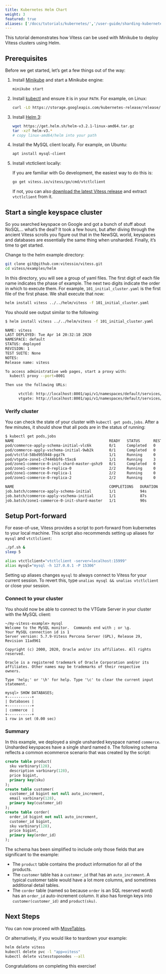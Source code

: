 ```yaml
---
title: Kubernetes Helm Chart
weight: 3
featured: true
aliases: ['/docs/tutorials/kubernetes/','/user-guide/sharding-kubernetes.html', '/docs/get-started/scaleway/','/docs/get-started/kubernetes/']
---
```


This tutorial demonstrates how Vitess can be used with Minikube to deploy Vitess clusters using Helm.

## Prerequisites

Before we get started, let’s get a few things out of the way:

1. Install [Minikube](https://kubernetes.io/docs/tasks/tools/install-minikube/) and start a Minikube engine:

    ```bash
    minikube start
    ```

2. Install [kubectl](https://kubernetes.io/docs/tasks/tools/install-kubectl/) and ensure it is in your `PATH`. For example, on Linux:

    ```bash
    curl -LO https://storage.googleapis.com/kubernetes-release/release/`curl -s https://storage.googleapis.com/kubernetes-release/release/stable.txt`/bin/linux/amd64/kubectl
    ```

3. Install [Helm 3](https://helm.sh/):

    ```bash
    wget https://get.helm.sh/helm-v3.2.1-linux-amd64.tar.gz
    tar -xzf helm-v3.*
    # copy linux-amd64/helm into your path
    ```

4. Install the MySQL client locally. For example, on Ubuntu:

    ```bash
    apt install mysql-client
    ```

5. Install vtctlclient locally:

    If you are familiar with Go development, the easiest way to do this is:
    ```bash
    go get vitess.io/vitess/go/cmd/vtctlclient
    ```
    If not, you can also [download the latest Vitess release](https://github.com/vitessio/vitess/releases) and extract `vtctlclient` from it.


## Start a single keyspace cluster

So you searched keyspace on Google and got a bunch of stuff about NoSQL… what’s the deal? It took a few hours, but after diving through the ancient Vitess scrolls you figure out that in the NewSQL world, keyspaces and databases are essentially the same thing when unsharded. Finally, it’s time to get started.

Change to the helm example directory:

```sh
git clone git@github.com:vitessio/vitess.git
cd vitess/examples/helm
```

In this directory, you will see a group of yaml files. The first digit of each file name indicates the phase of example. The next two digits indicate the order in which to execute them. For example, `101_initial_cluster.yaml` is the first file of the first phase. We shall execute that now:

```sh
helm install vitess ../../helm/vitess -f 101_initial_cluster.yaml
```

You should see output similar to the following:

```sh
$ helm install vitess ../../helm/vitess -f 101_initial_cluster.yaml

NAME: vitess
LAST DEPLOYED: Tue Apr 14 20:32:18 2020
NAMESPACE: default
STATUS: deployed
REVISION: 1
TEST SUITE: None
NOTES:
Release name: vitess

To access administrative web pages, start a proxy with:
  kubectl proxy --port=8001

Then use the following URLs:

      vtctld: http://localhost:8001/api/v1/namespaces/default/services/vtctld:web/proxy/app/
      vtgate: http://localhost:8001/api/v1/namespaces/default/services/vtgate-zone1:web/proxy/

```

### Verify cluster

You can check the state of your cluster with `kubectl get pods,jobs`. After a few minutes, it should show that all pods are in the status of running:

```sh
$ kubectl get pods,jobs
NAME                                           READY   STATUS      RESTARTS   AGE
pod/commerce-apply-schema-initial-vlc6k        0/1     Completed   0          2m42s
pod/commerce-apply-vschema-initial-9wb2k       0/1     Completed   0          2m42s
pod/vtctld-58bd955948-pgz7k                    1/1     Running     0          2m43s
pod/vtgate-zone1-c7444bbf6-t5xc6               1/1     Running     3          2m43s
pod/zone1-commerce-0-init-shard-master-gshz9   0/1     Completed   0          2m42s
pod/zone1-commerce-0-replica-0                 2/2     Running     0          2m42s
pod/zone1-commerce-0-replica-1                 2/2     Running     0          2m42s
pod/zone1-commerce-0-replica-2                 2/2     Running     0          2m42s

NAME                                           COMPLETIONS   DURATION   AGE
job.batch/commerce-apply-schema-initial        1/1           94s        2m43s
job.batch/commerce-apply-vschema-initial       1/1           87s        2m43s
job.batch/zone1-commerce-0-init-shard-master   1/1           90s        2m43s
```

## Setup Port-forward

For ease-of-use, Vitess provides a script to port-forward from kubernetes to your local machine. This script also recommends setting up aliases for `mysql` and `vtctlclient`:

```bash
./pf.sh &
sleep 5

alias vtctlclient="vtctlclient -server=localhost:15999"
alias mysql="mysql -h 127.0.0.1 -P 15306"
```

Setting up aliases changes `mysql` to always connect to Vitess for your current session. To revert this, type `unalias mysql && unalias vtctlclient` or close your session.

### Connect to your cluster

You should now be able to connect to the VTGate Server in your cluster with the MySQL client:

```text
~/my-vitess-example> mysql
Welcome to the MySQL monitor.  Commands end with ; or \g.
Your MySQL connection id is 1
Server version: 5.7.9-Vitess Percona Server (GPL), Release 29, Revision 11ad961

Copyright (c) 2000, 2020, Oracle and/or its affiliates. All rights reserved.

Oracle is a registered trademark of Oracle Corporation and/or its
affiliates. Other names may be trademarks of their respective
owners.

Type 'help;' or '\h' for help. Type '\c' to clear the current input statement.

mysql> SHOW DATABASES;
+-----------+
| Databases |
+-----------+
| commerce  |
+-----------+
1 row in set (0.00 sec)
```

### Summary

In this example, we deployed a single unsharded keyspace named `commerce`. Unsharded keyspaces have a single shard named `0`. The following schema reflects a common ecommerce scenario that was created by the script:

``` sql
create table product(
  sku varbinary(128),
  description varbinary(128),
  price bigint,
  primary key(sku)
);
create table customer(
  customer_id bigint not null auto_increment,
  email varbinary(128),
  primary key(customer_id)
);
create table corder(
  order_id bigint not null auto_increment,
  customer_id bigint,
  sku varbinary(128),
  price bigint,
  primary key(order_id)
);
```

The schema has been simplified to include only those fields that are significant to the example:

* The `product` table contains the product information for all of the products.
* The `customer` table has a `customer_id` that has an `auto_increment`. A typical customer table would have a lot more columns, and sometimes additional detail tables.
* The `corder` table (named so because `order` is an SQL reserved word) has an `order_id` auto-increment column. It also has foreign keys into `customer(customer_id)` and `product(sku)`.

## Next Steps

You can now proceed with [MoveTables](../../user-guides/move-tables).

Or alternatively, if you would like to teardown your example:

```sh
helm delete vitess
kubectl delete pvc -l "app=vitess"
kubectl delete vitesstoponodes --all
```
Congratulations on completing this exercise!
